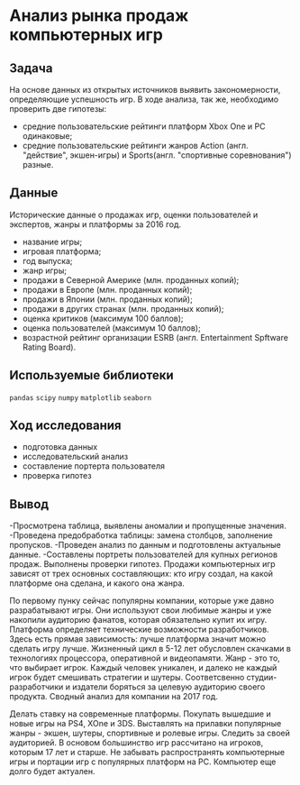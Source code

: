 # Анализ рынка продаж компьютерных игр
## Задача
На основе данных из открытых источников выявить закономерности, определяющие успешность игр. В ходе анализа, так же, необходимо проверить две гипотезы:

- средние пользовательские рейтинги платформ Xbox One и PC одинаковые;
- средние пользовательские рейтинги жанров Action (англ. "действие", экшен-игры) и Sports(англ. "спортивные соревнования") разные.
## Данные
Исторические данные о продажах игр, оценки пользователей и экспертов, жанры и платформы за 2016 год.

- название игры;
- игровая платформа;
- год выпуска;
- жанр игры;
- продажи в Северной Америке (млн. проданных копий);
- продажи в Европе (млн. проданных копий);
- продажи в Японии (млн. проданных копий);
- продажи в других странах (млн. проданных копий);
- оценка критиков (максимум 100 баллов);
- оценка пользователей (максимум 10 баллов);
- возрастной рейтинг организации ESRB (англ. Entertainment Spftware Rating Board).
## Используемые библиотеки
`pandas` `scipy` `numpy` `matplotlib` `seaborn`

## Ход исследования
- подготовка данных
- исследовательский анализ
- составление портерта пользователя
- проверка гипотез

## Вывод
-Просмотрена таблица, выявлены аномалии и пропущенные значения. -Проведена предобработка таблицы: замена столбцов, заполнение пропусков. -Проведен анализ по данным и подготовлены актуальные данные. -Составлены портреты пользователей для купных регионов продаж. Выполнены проверки гипотез. Продажи компьютерных игр зависят от трех основных составляющих: кто игру создал, на какой платформе она сделана, и какого она жанра.

По первому пунку сейчас популярны компании, которые уже давно разрабатывают игры. Они используют свои любимые жанры и уже накопили аудиторию фанатов, которая обязательно купит их игру. Платформа определяет технические возможности разработчиков. Здесь есть прямая зависимость: лучше платформа значит можно сделать игру лучше. Жизненный цикл в 5-12 лет обусловлен скачками в технологиях процессора, оперативной и видеопамяти. Жанр - это то, что выбирает игрок. Каждый человек уникален, и далеко не каждый игрок будет смешивать стратегии и шутеры. Соответсвенно студии-разработчики и издатели боряться за целевую аудиторию своего продукта. Сводный анализ для компании на 2017 год.

Делать ставку на современные платформы. Покупать вышедшие и новые игры на PS4, XOne и 3DS. Выставлять на прилавки популярные жанры - экшен, шутеры, спортивные и ролевые игры. Следить за своей аудиторией. В основом большинство игр рассчитано на игроков, которым 17 лет и старше. Не забывать распространять компьютерные игры и портации игр с популярных платформ на PC. Компьютер еще долго будет актуален.
